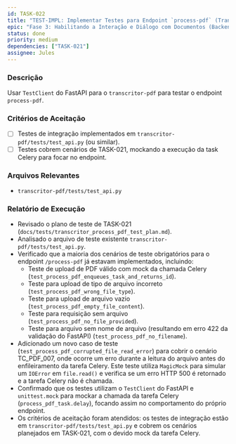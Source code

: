 ```yaml
---
id: TASK-022
title: "TEST-IMPL: Implementar Testes para Endpoint `process-pdf` (Transcritor)"
epic: "Fase 3: Habilitando a Interação e Diálogo com Documentos (Backend do Transcritor-PDF)"
status: done
priority: medium
dependencies: ["TASK-021"]
assignee: Jules
---
```


### Descrição

Usar `TestClient` do FastAPI para o `transcritor-pdf` para testar o endpoint `process-pdf`.

### Critérios de Aceitação

- [ ] Testes de integração implementados em `transcritor-pdf/tests/test_api.py` (ou similar).
- [ ] Testes cobrem cenários de TASK-021, mockando a execução da task Celery para focar no endpoint.

### Arquivos Relevantes

* `transcritor-pdf/tests/test_api.py`

### Relatório de Execução

- Revisado o plano de teste de TASK-021 (`docs/tests/transcritor_process_pdf_test_plan.md`).
- Analisado o arquivo de teste existente `transcritor-pdf/tests/test_api.py`.
- Verificado que a maioria dos cenários de teste obrigatórios para o endpoint `/process-pdf` já estavam implementados, incluindo:
    - Teste de upload de PDF válido com mock da chamada Celery (`test_process_pdf_enqueues_task_and_returns_id`).
    - Teste para upload de tipo de arquivo incorreto (`test_process_pdf_wrong_file_type`).
    - Teste para upload de arquivo vazio (`test_process_pdf_empty_file_content`).
    - Teste para requisição sem arquivo (`test_process_pdf_no_file_provided`).
    - Teste para arquivo sem nome de arquivo (resultando em erro 422 da validação do FastAPI) (`test_process_pdf_no_filename`).
- Adicionado um novo caso de teste (`test_process_pdf_corrupted_file_read_error`) para cobrir o cenário TC_PDF_007, onde ocorre um erro durante a leitura do arquivo antes do enfileiramento da tarefa Celery. Este teste utiliza `MagicMock` para simular um `IOError` em `file.read()` e verifica se um erro HTTP 500 é retornado e a tarefa Celery não é chamada.
- Confirmado que os testes utilizam o `TestClient` do FastAPI e `unittest.mock` para mockar a chamada da tarefa Celery (`process_pdf_task.delay`), focando assim no comportamento do próprio endpoint.
- Os critérios de aceitação foram atendidos: os testes de integração estão em `transcritor-pdf/tests/test_api.py` e cobrem os cenários planejados em TASK-021, com o devido mock da tarefa Celery.
